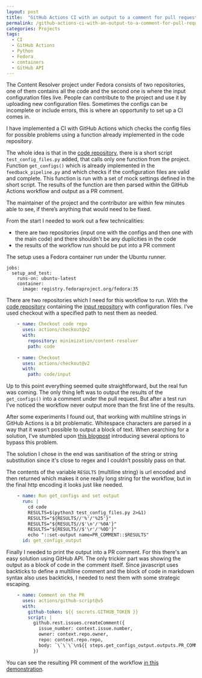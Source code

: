 ```yaml
---
layout: post
title:  "GitHub Actions CI with an output to a comment for pull request"
permalink: /github-actions-ci-with-an-output-to-a-comment-for-pull-request/
categories: Projects
tags: 
  - CI
  - GitHub Actions
  - Python
  - Fedora
  - containers
  - GitHub API
---
```

The Content Resolver project under Fedora consists of two repositories, one of them contains all the code and the second one is where the input configuration files live. People can contribute to the project and use it by uploading new configuration files. Sometimes the configs can be incomplete or include errors, this is where an opportunity to set up a CI comes in.

I have implemented a CI with GitHub Actions which checks the config files for possible problems using a function already implemented in the code repository. 

The whole idea is that in the [code repository](https://github.com/minimization/content-resolver), there is a short script `test_config_files.py` added, that calls only one function from the project. Function `get_configs()` which is already implemented in the `feedback_pipeline.py` and which checks if the configuration files are valid and complete. This function is run with a set of mock settings defined in the short script. The results of the function are then parsed within the GitHub Actions workflow and output as a PR comment. 

The maintainer of the project and the contributor are within few minutes able to see, if there’s anything that would need to be fixed.

From the start I needed to work out a few technicalities:
- there are two repositories (input one with the configs and then one with the main code) and there shouldn't be any duplicities in the code
- the results of the workflow run should be put into a PR comment


The setup uses a Fedora container run under the Ubuntu runner.

```other
jobs:
  setup_and_test:
    runs-on: ubuntu-latest
    container: 
      image: registry.fedoraproject.org/fedora:35
```


There are two repositories which I need for this workflow to run. With the [code repository](https://github.com/minimization/content-resolver) containing the [input repository](https://github.com/minimization/content-resolver-input) with configuration files. I’ve used checkout with a specified path to nest them as needed. 

```yaml
    - name: Checkout code repo
      uses: actions/checkout@v2
      with:
        repository: minimization/content-resolver
        path: code
    
    - name: Checkout
      uses: actions/checkout@v2
      with:
        path: code/input
```


Up to this point everything seemed quite straightforward, but the real fun was coming. The only thing left was to output the results of the `get_configs()` into a comment under the pull request. But after a test run I’ve noticed the workflow never output more than the first line of the results. 

After some experiments I found out, that working with multiline strings in GitHub Actions is a bit problematic. Whitespace characters are parsed in a way that it wasn’t possible to output a block of text. When searching for a solution, I've stumbled upon [this blogpost](https://trstringer.com/github-actions-multiline-strings/) introducing several options to bypass this problem.

The solution I chose in the end was sanitisation of the string or string substitution since it's close to regex and I couldn’t possibly pass on that.

The contents of the variable `RESULTS` (multiline string) is url encoded and then returned which makes it one really long string for the workflow, but in the final http encoding it looks just like needed.

```yaml
    - name: Run get_configs and set output
      run: |
        cd code
        RESULTS=$(python3 test_config_files.py 2>&1)
        RESULTS="${RESULTS//'%'/'%25'}"
        RESULTS="${RESULTS//$'\n'/'%0A'}"
        RESULTS="${RESULTS//$'\r'/'%0D'}"
        echo "::set-output name=PR_COMMENT::$RESULTS"
      id: get_configs_output
```


Finally I needed to print the output into a PR comment. For this there's an easy solution using GitHub API. The only trickier part was showing the output as a block of code in the comment itself. Since javascript uses backticks to define a multiline comment and the block of code in markdown syntax also uses backticks, I needed to nest them with some strategic escaping.

```yaml
    - name: Comment on the PR
      uses: actions/github-script@v5
      with: 
        github-token: ${{ secrets.GITHUB_TOKEN }}
        script: |
          github.rest.issues.createComment({
            issue_number: context.issue.number,
            owner: context.repo.owner,
            repo: context.repo.repo,
            body: `\`\`\`\n${{ steps.get_configs_output.outputs.PR_COMMENT }}\n\`\`\``   
          })
```


You can see the resulting PR comment of the workflow [in this demonstration](https://github.com/regexowl/content-resolver-input/pull/50).
